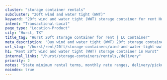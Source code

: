 ```yaml
---
cluster: "storage container rentals"
subcluster: "20ft wind and water tight (WWT)"
keyword: "20ft wind and water tight (WWT) storage container for rent Hurst, TX"
intent: "Transactional-Local"
page_type: "Location-Product"
city: "Hurst, TX"
title_tag: "Hurst 20ft storage container for rent | LC Container"
meta_description: "Buy wind and water tight (WWT) 20ft storage container rent with local delivery in Hurst, TX. LC Container — local Since 2003. Request a fast quote today."
url_slug: "/hurst/rent/20ft/storage-containers/wind-and-water-tight-wwt"
h1: "Rent 20ft wind and water tight (WWT) storage container in Hurst"
internal_links: "/hurst/storage-containers/rentals,/delivery"
priority: 2
notes: "State minimum rental terms, monthly rate ranges, delivery/pickup fees, service area."
noindex: true
---
```


<!-- TODO: Add unique city/inventory copy, images, and internal links here. -->
